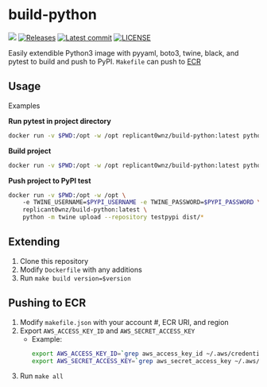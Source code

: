 # build-python
![](https://github.com/replicant0wnz/build-python/actions/workflows/release.yml/badge.svg)
[![Releases](https://img.shields.io/github/v/release/replicant0wnz/build-python)](https://github.com/replicant0wnz/build-python/releases)
[![Latest commit](https://img.shields.io/github/last-commit/replicant0wnz/build-python)](https://github.com/replicant0wnz/build-python/commits/main)
[![LICENSE](https://img.shields.io/github/license/replicant0wnz/build-python)](https://github.com/replicant0wnz/build-python/blob/main/LICENSE)

Easily extendible Python3 image with pyyaml, boto3, twine, black, and pytest to build and push to PyPI. `Makefile` can push to [ECR](https://aws.amazon.com/ecr/)

## Usage

Examples

**Run pytest in project directory**
```bash
docker run -v $PWD:/opt -w /opt replicant0wnz/build-python:latest python -m pytest tests
```

**Build project**
```bash
docker run -v $PWD:/opt -w /opt replicant0wnz/build-python:latest python -m build
```

**Push project to PyPI test**
```bash
docker run -v $PWD:/opt -w /opt \ 
    -e TWINE_USERNAME=$PYPI_USERNAME -e TWINE_PASSWORD=$PYPI_PASSWORD \ 
    replicant0wnz/build-python:latest \
    python -m twine upload --repository testpypi dist/* 
```

## Extending
1. Clone this repository
2. Modify `Dockerfile` with any additions
3. Run `make build version=$version`

## Pushing to ECR
1. Modify `makefile.json` with your account #, ECR URI, and region
2. Export `AWS_ACCESS_KEY_ID` and `AWS_SECRET_ACCESS_KEY`
    - Example:
        ```bash
        export AWS_ACCESS_KEY_ID=`grep aws_access_key_id ~/.aws/credentials | awk '{print $3}'`
        export AWS_SECRET_ACCESS_KEY=`grep aws_secret_access_key ~/.aws/credentials | awk '{print $3}'`
        ```
2. Run `make all`
